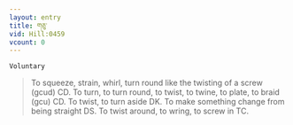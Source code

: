 ```yaml
---
layout: entry
title: གཅུ་
vid: Hill:0459
vcount: 0
---
```

`Voluntary` 
> To squeeze, strain, whirl, turn round like the twisting of a screw (gcud) CD\.
 To turn, to turn round, to twist, to twine, to plate, to braid (gcu) CD\.
 To twist, to turn aside DK\.
 To make something change from being straight DS\.
To twist around, to wring, to screw in TC\.

